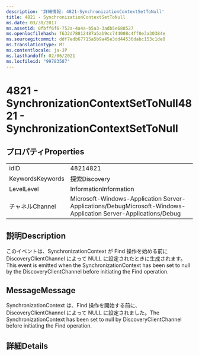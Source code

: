 ```yaml
---
description: '詳細情報: 4821-SynchronizationContextSetToNull'
title: 4821 - SynchronizationContextSetToNull
ms.date: 03/30/2017
ms.assetid: 0fbff6f6-752a-4a4a-b5a3-3adb5e688527
ms.openlocfilehash: f632d78812487a5ab9cc744008c4ff0e3a30384e
ms.sourcegitcommit: ddf7edb67715a5b9a45e3dd44536dabc153c1de0
ms.translationtype: MT
ms.contentlocale: ja-JP
ms.lasthandoff: 02/06/2021
ms.locfileid: "99783587"
---
```

# <a name="4821---synchronizationcontextsettonull"></a><span data-ttu-id="35393-103">4821 - SynchronizationContextSetToNull</span><span class="sxs-lookup"><span data-stu-id="35393-103">4821 - SynchronizationContextSetToNull</span></span>

## <a name="properties"></a><span data-ttu-id="35393-104">プロパティ</span><span class="sxs-lookup"><span data-stu-id="35393-104">Properties</span></span>  
  
|||  
|-|-|  
|<span data-ttu-id="35393-105">id</span><span class="sxs-lookup"><span data-stu-id="35393-105">ID</span></span>|<span data-ttu-id="35393-106">4821</span><span class="sxs-lookup"><span data-stu-id="35393-106">4821</span></span>|  
|<span data-ttu-id="35393-107">Keywords</span><span class="sxs-lookup"><span data-stu-id="35393-107">Keywords</span></span>|<span data-ttu-id="35393-108">探索</span><span class="sxs-lookup"><span data-stu-id="35393-108">Discovery</span></span>|  
|<span data-ttu-id="35393-109">Level</span><span class="sxs-lookup"><span data-stu-id="35393-109">Level</span></span>|<span data-ttu-id="35393-110">Information</span><span class="sxs-lookup"><span data-stu-id="35393-110">Information</span></span>|  
|<span data-ttu-id="35393-111">チャネル</span><span class="sxs-lookup"><span data-stu-id="35393-111">Channel</span></span>|<span data-ttu-id="35393-112">Microsoft-Windows-Application Server-Applications/Debug</span><span class="sxs-lookup"><span data-stu-id="35393-112">Microsoft-Windows-Application Server-Applications/Debug</span></span>|  
  
## <a name="description"></a><span data-ttu-id="35393-113">説明</span><span class="sxs-lookup"><span data-stu-id="35393-113">Description</span></span>  

 <span data-ttu-id="35393-114">このイベントは、SynchronizationContext が Find 操作を始める前に DiscoveryClientChannel によって NULL に設定されたときに生成されます。</span><span class="sxs-lookup"><span data-stu-id="35393-114">This event is emitted when the SynchronizationContext has been set to null by the DiscoveryClientChannel before initiating the Find operation.</span></span>  
  
## <a name="message"></a><span data-ttu-id="35393-115">Message</span><span class="sxs-lookup"><span data-stu-id="35393-115">Message</span></span>  

 <span data-ttu-id="35393-116">SynchronizationContext は、Find 操作を開始する前に、DiscoveryClientChannel によって NULL に設定されました。</span><span class="sxs-lookup"><span data-stu-id="35393-116">The SynchronizationContext has been set to null by DiscoveryClientChannel before initiating the Find operation.</span></span>  
  
## <a name="details"></a><span data-ttu-id="35393-117">詳細</span><span class="sxs-lookup"><span data-stu-id="35393-117">Details</span></span>
